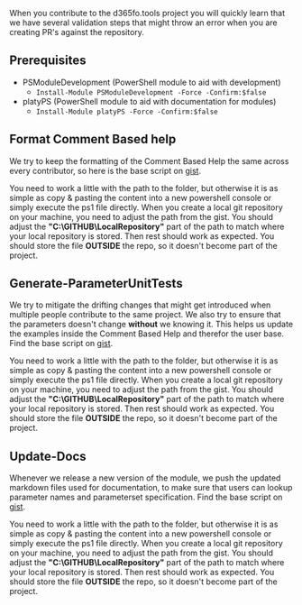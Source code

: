 When you contribute to the d365fo.tools project you will quickly learn that we have several validation steps that might throw an error when you are creating PR's against the repository.

## **Prerequisites**
* PSModuleDevelopment (PowerShell module to aid with development)
   * `Install-Module PSModuleDevelopment -Force -Confirm:$false`
* platyPS (PowerShell module to aid with documentation for modules)
   * `Install-Module platyPS -Force -Confirm:$false`

## **Format Comment Based help**
We try to keep the formatting of the Comment Based Help the same across every contributor, so here is the base script on [gist](https://gist.github.com/Splaxi/ff7485a24f6ed9937f3e8da76b5d4840).

You need to work a little with the path to the folder, but otherwise it is as simple as copy & pasting the content into a new powershell console or simply execute the ps1 file directly. When you create a local git repository on your machine, you need to adjust the path from the gist. You should adjust the **"C:\GITHUB\LocalRepository\"** part of the path to match where your local repository is stored. Then rest should work as expected. You should store the file **OUTSIDE** the repo, so it doesn't become part of the project.

## **Generate-ParameterUnitTests**
We try to mitigate the drifting changes that might get introduced when multiple people contribute to the same project. We also try to ensure that the parameters doesn't change **without** we knowing it. This helps us update the examples inside the Comment Based Help and therefor the user base. Find the base script on [gist](https://gist.github.com/Splaxi/2a24fc3c5193089ae7047ac5b8f104db).

You need to work a little with the path to the folder, but otherwise it is as simple as copy & pasting the content into a new powershell console or simply execute the ps1 file directly. When you create a local git repository on your machine, you need to adjust the path from the gist. You should adjust the **"C:\GITHUB\LocalRepository\"** part of the path to match where your local repository is stored. Then rest should work as expected. You should store the file **OUTSIDE** the repo, so it doesn't become part of the project.

## **Update-Docs**
Whenever we release a new version of the module, we push the updated markdown files used for documentation, to make sure that users can lookup parameter names and parameterset specification. Find the base script on [gist](https://gist.github.com/Splaxi/8934e13cb35918d13af6e3a21c208b0e).

You need to work a little with the path to the folder, but otherwise it is as simple as copy & pasting the content into a new powershell console or simply execute the ps1 file directly. When you create a local git repository on your machine, you need to adjust the path from the gist. You should adjust the **"C:\GITHUB\LocalRepository\"** part of the path to match where your local repository is stored. Then rest should work as expected. You should store the file **OUTSIDE** the repo, so it doesn't become part of the project.